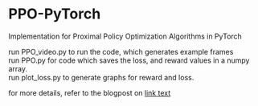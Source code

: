 # PPO-PyTorch
Implementation for Proximal Policy Optimization Algorithms in PyTorch

run PPO_video.py to run the code, which generates example frames </br>
run PPO.py for code which saves the loss, and reward values in a numpy array. </br>
run plot_loss.py to generate graphs for reward and loss. </br>

for more details, refer to the blogpost on <a href="https://abhijeetg12.github.io/cayman-blog/2019/05/04/PPO-PyTorch-atari.html">link text</a>
